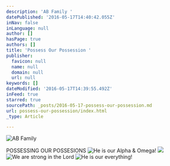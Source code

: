 ```yaml
---
description: 'AB Family '
datePublished: '2016-05-17T14:40:42.055Z'
inNav: false
inLanguage: null
author: []
hasPage: true
authors: []
title: 'Possess Our Possession '
publisher:
  favicon: null
  name: null
  domain: null
  url: null
keywords: []
dateModified: '2016-05-17T14:39:55.492Z'
inFeed: true
starred: true
sourcePath: _posts/2016-05-17-possess-our-possession.md
url: possess-our-possession/index.html
_type: Article

---
```

![AB Family ](https://s3-us-west-2.amazonaws.com/the-grid-img/p/8dc7a10a9ff761749cb140895bdf8d62342cc441.jpg)

POSSESSING OUR POSSESIONS
![He is our Alpha & Omega!](https://s3-us-west-2.amazonaws.com/the-grid-img/p/627846fc45e4049a0aa15a85d13cbe0c53849af0.jpg)
![](https://s3-us-west-2.amazonaws.com/the-grid-img/p/2e3982cf50c11191ca27700e4be0911c19dbf7d6.jpg)
![We are strong in the Lord](https://s3-us-west-2.amazonaws.com/the-grid-img/p/a4d6324f858b07cc5505370a01c48eb6e7558e79.jpg)
![He is our everything!](https://s3-us-west-2.amazonaws.com/the-grid-img/p/75216d5a096d1a8f18bab9c02b231912aa03d5ea.jpg)